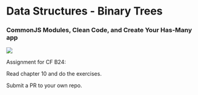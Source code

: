 <h1>Data Structures - Binary Trees</h1>
<h3>CommonJS Modules, Clean Code, and Create Your Has-Many app</h3>

<img src='https://travis-ci.org/warmbowski/sea-b24-data-structures-binary-trees.svg'/>

Assignment for CF B24:

Read chapter 10 and do the exercises.

Submit a PR to your own repo. 